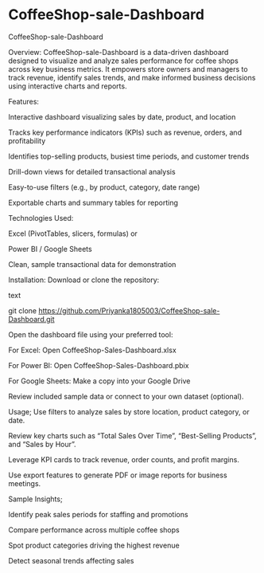 # CoffeeShop-sale-Dashboard
CoffeeShop-sale-Dashboard

Overview:
CoffeeShop-sale-Dashboard is a data-driven dashboard designed to visualize and analyze sales performance for coffee shops across key business metrics. It empowers store owners and managers to track revenue, identify sales trends, and make informed business decisions using interactive charts and reports.

Features:

Interactive dashboard visualizing sales by date, product, and location

Tracks key performance indicators (KPIs) such as revenue, orders, and profitability

Identifies top-selling products, busiest time periods, and customer trends

Drill-down views for detailed transactional analysis

Easy-to-use filters (e.g., by product, category, date range)

Exportable charts and summary tables for reporting

Technologies Used:

Excel (PivotTables, slicers, formulas) or

Power BI / Google Sheets 

Clean, sample transactional data for demonstration

Installation:
Download or clone the repository:

text

git clone https://github.com/Priyanka1805003/CoffeeShop-sale-Dashboard.git

Open the dashboard file using your preferred tool:

For Excel: Open CoffeeShop-Sales-Dashboard.xlsx

For Power BI: Open CoffeeShop-Sales-Dashboard.pbix

For Google Sheets: Make a copy into your Google Drive

Review included sample data or connect to your own dataset (optional).

Usage;
Use filters to analyze sales by store location, product category, or date.

Review key charts such as “Total Sales Over Time”, “Best-Selling Products”, and “Sales by Hour”.

Leverage KPI cards to track revenue, order counts, and profit margins.

Use export features to generate PDF or image reports for business meetings.

Sample Insights;

Identify peak sales periods for staffing and promotions

Compare performance across multiple coffee shops

Spot product categories driving the highest revenue

Detect seasonal trends affecting sales
